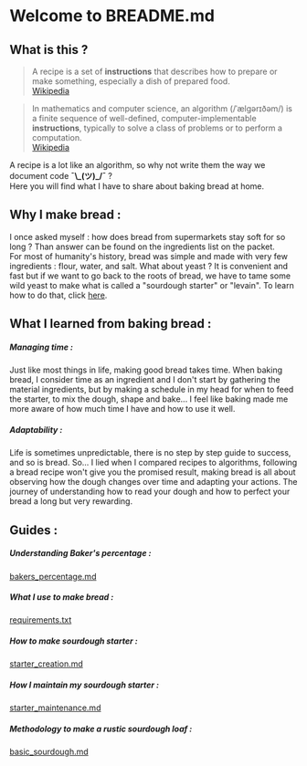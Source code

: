 # Welcome to BREADME.md

## What is this ?
>A recipe is a set of **instructions** that describes how to prepare or make something, especially a dish of prepared food.  
[Wikipedia](https://en.wikipedia.org/wiki/Recipe)

>In mathematics and computer science, an algorithm (/ˈælɡərɪðəm/) is a finite sequence of well-defined, computer-implementable **instructions**, typically to solve a class of problems or to perform a computation.  
[Wikipedia](https://en.wikipedia.org/wiki/Algorithm)

A recipe is a lot like an algorithm, so why not write them the way we document code **¯\\\_(ツ)_/¯** ?  
Here you will find what I have to share about baking bread at home.

## Why I make bread :
I once asked myself : how does bread from supermarkets stay soft for so long ? Than answer can be found on the ingredients list on the packet.  
For most of humanity's history, bread was simple and made with very few ingredients : flour, water, and salt. What about yeast ? It is convenient and fast but if we want to go back to the roots of bread, we have to tame some wild yeast to make what is called a "sourdough starter" or "levain". To learn how to do that, click [here](starter_creation.md).

## What I learned from baking bread :

##### Managing time : 
Just like most things in life, making good bread takes time. 
When baking bread, I consider time as an ingredient and I don't start by gathering the material ingredients, but by making a schedule in my head for when to feed the starter, to mix the dough, shape and bake... I feel like baking made me more aware of how much time I have and how to use it well. 

##### Adaptability :
Life is sometimes unpredictable, there is no step by step guide to success, and so is bread. So... I lied when I compared recipes to algorithms, following a bread recipe won't give you the promised result, making bread is all about observing how the dough changes over time and adapting your actions. The journey of understanding how to read your dough and how to perfect your bread a long but very rewarding.

## Guides :

##### Understanding Baker's percentage :
[bakers_percentage.md](bakers_percentage.md)

##### What I use to make bread :  
[requirements.txt](requirements.txt)

##### How to make sourdough starter :  
[starter_creation.md](starter_creation.md)

##### How I maintain my sourdough starter :  
[starter_maintenance.md](starter_maintenance.md)

##### Methodology to make a rustic sourdough loaf :  
[basic_sourdough.md](basic_sourdough.md)
